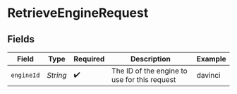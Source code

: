 # RetrieveEngineRequest


## Fields

| Field                                         | Type                                          | Required                                      | Description                                   | Example                                       |
| --------------------------------------------- | --------------------------------------------- | --------------------------------------------- | --------------------------------------------- | --------------------------------------------- |
| `engineId`                                    | *String*                                      | :heavy_check_mark:                            | The ID of the engine to use for this request<br/> | davinci                                       |
